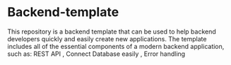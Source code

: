 # Backend-template
This repository is a backend template that can be used to help backend developers quickly and easily create new applications. The template includes all of the essential components of a modern backend application, such as: REST API , Connect Database easily , Error handling  
